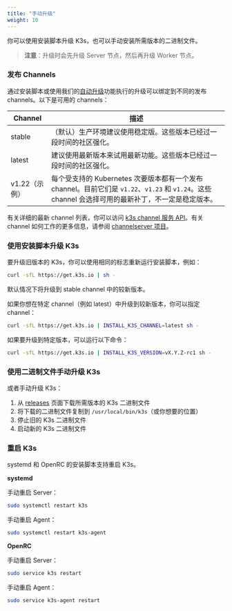 ```yaml
---
title: "手动升级"
weight: 10
---
```


你可以使用安装脚本升级 K3s，也可以手动安装所需版本的二进制文件。

> **注意**：升级时会先升级 Server 节点，然后再升级 Worker 节点。

### 发布 Channels

通过安装脚本或使用我们的[自动升级](automated.md)功能执行的升级可以绑定到不同的发布 channels。以下是可用的 channels：

| Channel | 描述 |
|---------------|---------|
| stable | （默认）生产环境建议使用稳定版。这些版本已经过一段时间的社区强化。 |
| latest | 建议使用最新版本来试用最新功能。这些版本已经过一段时间的社区强化。 |
| v1.22（示例） | 每个受支持的 Kubernetes 次要版本都有一个发布 channel。目前它们是 `v1.22`、`v1.23` 和 `v1.24`。这些 channel 会选择可用的最新补丁，不一定是稳定版本。 |

有关详细的最新 channel 列表，你可以访问 [k3s channel 服务 API](https://update.k3s.io/v1-release/channels)。有关 channel 如何工作的更多信息，请参阅 [channelserver 项目](https://github.com/rancher/channelserver)。

### 使用安装脚本升级 K3s

要升级旧版本的 K3s，你可以使用相同的标志重新运行安装脚本，例如：

```sh
curl -sfL https://get.k3s.io | sh -
```
默认情况下将升级到 stable channel 中的较新版本。

如果你想在特定 channel（例如 latest）中升级到较新版本，你可以指定 channel：
```sh
curl -sfL https://get.k3s.io | INSTALL_K3S_CHANNEL=latest sh -
```

如果要升级到特定版本，可以运行以下命令：

```sh
curl -sfL https://get.k3s.io | INSTALL_K3S_VERSION=vX.Y.Z-rc1 sh -
```

### 使用二进制文件手动升级 K3s

或者手动升级 K3s：

1. 从 [releases](https://github.com/rancher/k3s/releases) 页面下载所需版本的 K3s 二进制文件
2. 将下载的二进制文件复制到 `/usr/local/bin/k3s`（或你想要的位置）
3. 停止旧的 K3s 二进制文件
4. 启动新的 K3s 二进制文件

### 重启 K3s

systemd 和 OpenRC 的安装脚本支持重启 K3s。

**systemd**

手动重启 Server：
```sh
sudo systemctl restart k3s
```

手动重启 Agent：
```sh
sudo systemctl restart k3s-agent
```

**OpenRC**

手动重启 Server：
```sh
sudo service k3s restart
```

手动重启 Agent：
```sh
sudo service k3s-agent restart
```
